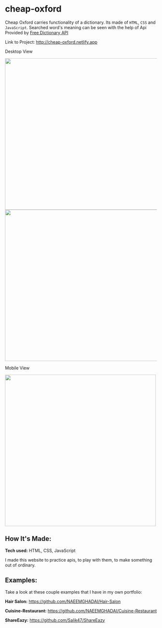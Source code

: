 # cheap-oxford

Cheap Oxford carries functionality of a dictionary. Its made of `HTML`, `CSS` and `JavaScript`. Searched word's meaning can be seen with the help of Api Provided by [Free Dictionary API](https://dictionaryapi.dev)

Link to Project: http://cheap-oxford.netlify.app

Desktop View

<img src="https://user-images.githubusercontent.com/51822103/194074804-e503bc58-b75c-44cf-a27c-cb641894d7ce.PNG" height="500" width="900"/>

<img src="https://user-images.githubusercontent.com/51822103/194075077-94b97006-70c6-4083-b477-8782eb4ca751.PNG" height="500" width="900"/>


Mobile View

<img src="https://user-images.githubusercontent.com/51822103/194075178-58f5c48c-8bbe-4048-8463-c4abc165af9d.PNG" height="500"/>

## How It's Made:

**Tech used:** HTML, CSS, JavaScript

I made this website to practice apis, to play with them, to make something out of ordinary.  

## Examples:
Take a look at these couple examples that I have in my own portfolio:

**Hair Salon:** https://github.com/NAEEMGHADAI/Hair-Salon

**Cuisine-Restaurant:** https://github.com/NAEEMGHADAI/Cuisine-Restaurant

**ShareEazy:** https://github.com/Salik47/ShareEazy
